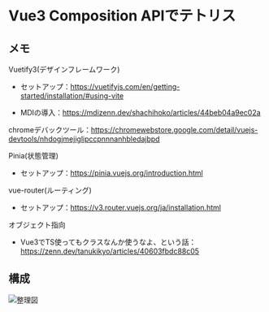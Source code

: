 # Vue3 Composition APIでテトリス

## メモ

Vuetify3(デザインフレームワーク)

- セットアップ：https://vuetifyjs.com/en/getting-started/installation/#using-vite

- MDIの導入：https://mdizenn.dev/shachihoko/articles/44beb04a9ec02a

chromeデバックツール：https://chromewebstore.google.com/detail/vuejs-devtools/nhdogjmejiglipccpnnnanhbledajbpd

Pinia(状態管理)

- セットアップ：https://pinia.vuejs.org/introduction.html

vue-router(ルーティング)

- セットアップ：https://v3.router.vuejs.org/ja/installation.html

オブジェクト指向

- Vue3でTS使ってもクラスなんか使うなよ、という話：https://zenn.dev/tanukikyo/articles/40603fbdc88c05

## 構成

![整理図](https://github.com/naitoyuma7110/tetris/assets/128150297/0bf4e477-eece-449b-a2af-f1e090cd5e77)
